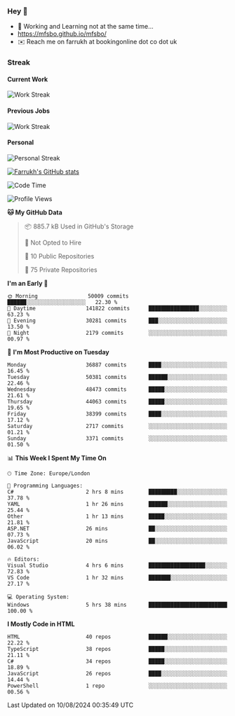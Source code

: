 ### Hey 👋

- 🏃 Working and Learning not at the same time...
- https://mfsbo.github.io/mfsbo/
- ✉️ Reach me on farrukh at bookingonline dot co dot uk

### Streak
#### Current Work
![Work Streak](https://streak-stats.demolab.com/?user=mfsbo)
#### Previous Jobs
![Work Streak](https://streak-stats.demolab.com/?user=farrukhcw)
#### Personal
![Personal Streak](https://streak-stats.demolab.com/?user=farrukhsubhani)

[![Farrukh's GitHub stats](https://github-readme-stats.vercel.app/api?username=mfsbo&hide=stars&count_private=true)](https://github.com/mfsbo/)

<!--START_SECTION:waka-->
![Code Time](http://img.shields.io/badge/Code%20Time-689%20hrs%2031%20mins-blue)

![Profile Views](http://img.shields.io/badge/Profile%20Views-0-blue)

**🐱 My GitHub Data** 

> 📦 885.7 kB Used in GitHub's Storage 
 > 
> 🚫 Not Opted to Hire
 > 
> 📜 10 Public Repositories 
 > 
> 🔑 75 Private Repositories 
 > 
**I'm an Early 🐤** 

```text
🌞 Morning                50009 commits       ██████░░░░░░░░░░░░░░░░░░░   22.30 % 
🌆 Daytime                141822 commits      ████████████████░░░░░░░░░   63.23 % 
🌃 Evening                30281 commits       ███░░░░░░░░░░░░░░░░░░░░░░   13.50 % 
🌙 Night                  2179 commits        ░░░░░░░░░░░░░░░░░░░░░░░░░   00.97 % 
```
📅 **I'm Most Productive on Tuesday** 

```text
Monday                   36887 commits       ████░░░░░░░░░░░░░░░░░░░░░   16.45 % 
Tuesday                  50381 commits       ██████░░░░░░░░░░░░░░░░░░░   22.46 % 
Wednesday                48473 commits       █████░░░░░░░░░░░░░░░░░░░░   21.61 % 
Thursday                 44063 commits       █████░░░░░░░░░░░░░░░░░░░░   19.65 % 
Friday                   38399 commits       ████░░░░░░░░░░░░░░░░░░░░░   17.12 % 
Saturday                 2717 commits        ░░░░░░░░░░░░░░░░░░░░░░░░░   01.21 % 
Sunday                   3371 commits        ░░░░░░░░░░░░░░░░░░░░░░░░░   01.50 % 
```


📊 **This Week I Spent My Time On** 

```text
🕑︎ Time Zone: Europe/London

💬 Programming Languages: 
C#                       2 hrs 8 mins        █████████░░░░░░░░░░░░░░░░   37.78 % 
YAML                     1 hr 26 mins        ██████░░░░░░░░░░░░░░░░░░░   25.44 % 
Other                    1 hr 13 mins        █████░░░░░░░░░░░░░░░░░░░░   21.81 % 
ASP.NET                  26 mins             ██░░░░░░░░░░░░░░░░░░░░░░░   07.73 % 
JavaScript               20 mins             ██░░░░░░░░░░░░░░░░░░░░░░░   06.02 % 

🔥 Editors: 
Visual Studio            4 hrs 6 mins        ██████████████████░░░░░░░   72.83 % 
VS Code                  1 hr 32 mins        ███████░░░░░░░░░░░░░░░░░░   27.17 % 

💻 Operating System: 
Windows                  5 hrs 38 mins       █████████████████████████   100.00 % 
```

**I Mostly Code in HTML** 

```text
HTML                     40 repos            ██████░░░░░░░░░░░░░░░░░░░   22.22 % 
TypeScript               38 repos            █████░░░░░░░░░░░░░░░░░░░░   21.11 % 
C#                       34 repos            █████░░░░░░░░░░░░░░░░░░░░   18.89 % 
JavaScript               26 repos            ████░░░░░░░░░░░░░░░░░░░░░   14.44 % 
PowerShell               1 repo              ░░░░░░░░░░░░░░░░░░░░░░░░░   00.56 % 
```




 Last Updated on 10/08/2024 00:35:49 UTC
<!--END_SECTION:waka-->
<!--
**mfsbo/mfsbo** is a ✨ _special_ ✨ repository because its `README.md` (this file) appears on your GitHub profile.

Here are some ideas to get you started:

- 🔭 I’m currently working on ...
- 🌱 I’m currently learning ...
- 👯 I’m looking to collaborate on ...
- 🤔 I’m looking for help with ...
- 💬 Ask me about ...
- 📫 How to reach me: ...
- 😄 Pronouns: ...
- ⚡ Fun fact: ...
-->
